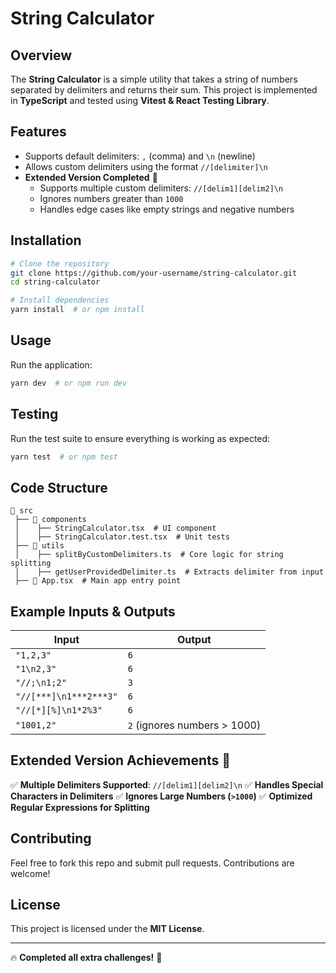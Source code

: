 # String Calculator

## Overview

The **String Calculator** is a simple utility that takes a string of numbers separated by delimiters and returns their sum. This project is implemented in **TypeScript** and tested using **Vitest & React Testing Library**.

## Features

- Supports default delimiters: `,` (comma) and `\n` (newline)
- Allows custom delimiters using the format `//[delimiter]\n`
- **Extended Version Completed** 🚀
  - Supports multiple custom delimiters: `//[delim1][delim2]\n`
  - Ignores numbers greater than `1000`
  - Handles edge cases like empty strings and negative numbers

## Installation

```sh
# Clone the repository
git clone https://github.com/your-username/string-calculator.git
cd string-calculator

# Install dependencies
yarn install  # or npm install
```

## Usage

Run the application:

```sh
yarn dev  # or npm run dev
```

## Testing

Run the test suite to ensure everything is working as expected:

```sh
yarn test  # or npm test
```

## Code Structure

```
📂 src
 ├── 📂 components
 │    ├── StringCalculator.tsx  # UI component
 │    ├── StringCalculator.test.tsx  # Unit tests
 ├── 📂 utils
 │    ├── splitByCustomDelimiters.ts  # Core logic for string splitting
 │    ├── getUserProvidedDelimiter.ts  # Extracts delimiter from input
 ├── 📄 App.tsx  # Main app entry point
```

## Example Inputs & Outputs

| Input                  | Output                       |
| ---------------------- | ---------------------------- |
| `"1,2,3"`              | `6`                          |
| `"1\n2,3"`             | `6`                          |
| `"//;\n1;2"`           | `3`                          |
| `"//[***]\n1***2***3"` | `6`                          |
| `"//[*][%]\n1*2%3"`    | `6`                          |
| `"1001,2"`             | `2` (ignores numbers > 1000) |

## Extended Version Achievements 🎯

✅ **Multiple Delimiters Supported**: `//[delim1][delim2]\n`
✅ **Handles Special Characters in Delimiters**
✅ **Ignores Large Numbers (`>1000`)**
✅ **Optimized Regular Expressions for Splitting**

## Contributing

Feel free to fork this repo and submit pull requests. Contributions are welcome!

## License

This project is licensed under the **MIT License**.

---

🔥 **Completed all extra challenges!** 🚀

